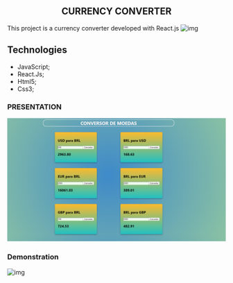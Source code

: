 <h2 align="center">CURRENCY CONVERTER</h2>

This project is a currency converter developed with React.js ![img](https://github.com/FelipeFontouraBr/Conversor_React.js/blob/master/public/favicon.ico)

## Technologies

- JavaScript;
- React.Js;
- Html5;
- Css3;

### PRESENTATION

![img](https://github.com/FelipeFontouraBr/Conversor_React.js/blob/master/img/c-react.png)

### Demonstration

![img](https://github.com/FelipeFontouraBr/Conversor_React.js/blob/master/img/cmreact.gif)

